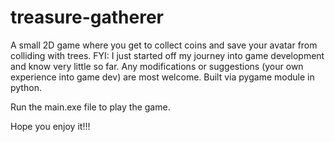# treasure-gatherer
A small 2D game where you get to collect coins and save your avatar from colliding with trees. FYI: I just started off my journey into game development and know very little so far. Any modifications or suggestions (your own experience into game dev) are most welcome.
Built via pygame module in python.


Run the main.exe file to play the game.

Hope you enjoy it!!!
